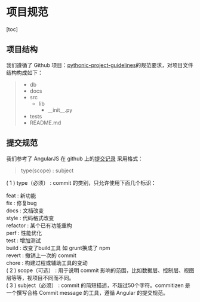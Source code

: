 # 项目规范
[toc]
## 项目结构
我们遵循了 Github 项目：[pythonic-project-guidelines](https://github.com/pyloong/pythonic-project-guidelines)的规范要求，对项目文件结构构成如下：
> * db
> * docs
> * src
>   * lib
>       * \_\_init__.py
> * tests
>  * README\.md

## 提交规范
我们参考了 AngularJS 在 github 上的[提交记录](https://www.npmjs.com/package/commitizen)
采用格式：         

> type(scope) : subject

( 1 ) type（必须） : commit 的类别，只允许使用下面几个标识：

feat : 新功能  
fix : 修复bug    
docs : 文档改变  
style : 代码格式改变   
refactor : 某个已有功能重构  
perf : 性能优化  
test : 增加测试  
build : 改变了build工具 如 grunt换成了 npm  
revert : 撤销上一次的 commit  
chore : 构建过程或辅助工具的变动  
( 2 ) scope（可选） : 用于说明 commit 影响的范围，比如数据层、控制层、视图层等等，视项目不同而不同。    
( 3 ) subject（必须） : commit 的简短描述，不超过50个字符。commitizen 是一个撰写合格 Commit message 的工具，遵循 Angular 的提交规范。  

